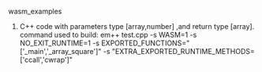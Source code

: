 wasm_examples
1. C++ code with parameters type [array,number] ,and  return type [array].
command used to build: em++ test.cpp -s WASM=1 -s NO_EXIT_RUNTIME=1  -s EXPORTED_FUNCTIONS="['_main','_array_square']" -s "EXTRA_EXPORTED_RUNTIME_METHODS=['ccall','cwrap']"
